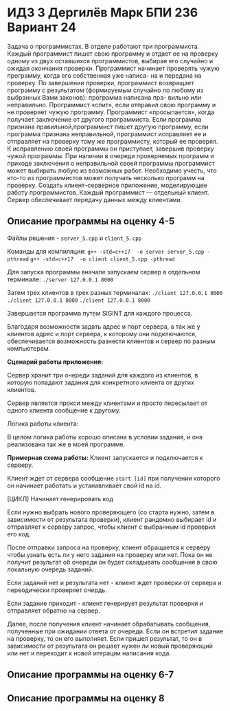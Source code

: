 # ИДЗ 3 Дергилёв Марк БПИ 236 Вариант 24

Задача о программистах. В отделе работают три программиста. Каждый программист пишет свою программу и отдает ее на
проверку одному из двух оставшихся программистов, выбирая его
случайно и ожидая окончания проверки. Программист начинает
проверять чужую программу, когда его собственная уже написа-
на и передана на проверку. По завершении проверки, программист
возвращает программу с результатом (формируемым случайно по
любому из выбранных Вами законов): программа написана пра-
вильно или неправильно. Программист «спит», если отправил свою программу и не проверяет чужую программу. Программист «просыпается», когда получает заключение от другого программиста.
Если программа признана правильной,программист пишет другую
программу, если программа признана неправильной, программист
исправляет ее и отправляет на проверку тому же программисту,
который ее проверял. К исправлению своей программы он приступает, завершив проверку чужой программы. При наличии в очереди проверяемых программ и приходе заключения о неправильной своей программы программист может выбирать любую из возможных работ. Необходимо учесть, что кто-то из программистов может получать несколько программ на проверку.
Создать клиент–серверное приложение, моделирующее работу программистов.
Каждый программист — отдельный клиент. Сервер обеспечивает передачу данных между клиентами.


## Описание программы на оценку 4-5

Файлы решения - `server_5.cpp` и `client_5.cpp`

Команды для компиляции:
`g++ -std=c++17  -o server server_5.cpp -pthread`
`g++ -std=c++17  -o client client_5.cpp -pthread `

Для запуска программы вначале запускаем сервер в отдельном терминале:
`./server 127.0.0.1 8000`

Затем трех клиентов в трех разных терминалах:
`./client 127.0.0.1 8000`
`./client 127.0.0.1 8000`
`./client 127.0.0.1 8000`

Завершается программа путем SIGINT для каждого процесса.

Благодаря возможности задать адрес и порт сервера, а так же у клиентов адрес и порт сервера, к которому они подключаются, обеспечивается возможность разнести клиентов и сервер по разным компьютерам.

**Сценарий работы приложения:**

Сервер хранит три очереди заданий для каждого из клиентов, в которую попадают задания для конкретного клиента от других клиентов. 

Сервер является прокси между клиентами и просто пересылает от одного клиента сообщение к другому. 

Логика работы клиента:

В целом логика работы хорошо описана в условии задания, и она реализована так же в моей программе.

**Примерная схема работы:**
Клиент запускается и подключается к серверу.

Клиент ждет от сервера сообщение `start [id]` при получении которого он начинает работать и устанавливает свой id на id.

[ЦИКЛ]
Начинает генерировать код

Если нужно выбрать нового проверяющего (со старта нужно, затем в зависимости от результата проверки), клиент рандомно выбирает id и отправляет к серверу запрос, чтобы клиент с выбранным id проверил его код.

После отправки запроса на проверку, клиент обращается к серверу чтобы узнать есть ли у него задания на проверку или нет. Пока он не получит результат об очереди он будет складывать сообщения в свою локальную очередь заданий.

Если заданий нет и результата нет - клиент ждет проверки от сервера и переодически проверяет очердь.

Если задание приходит - клиент генерирует результат проверки и отправляет обратно на сервер.

Далее, после получения клиент начинает обрабатывать сообщения, полученные при ожидании ответа от очереди.
Если он встретил задание на проверку, то он его выполняет. 
Если пришел результат, то он в зависимости от результата он решает нужен ли новый проверяющий или нет и переходит к новой итерации написания кода.


## Описание программы на оценку 6-7



## Описание программы на оценку 8
